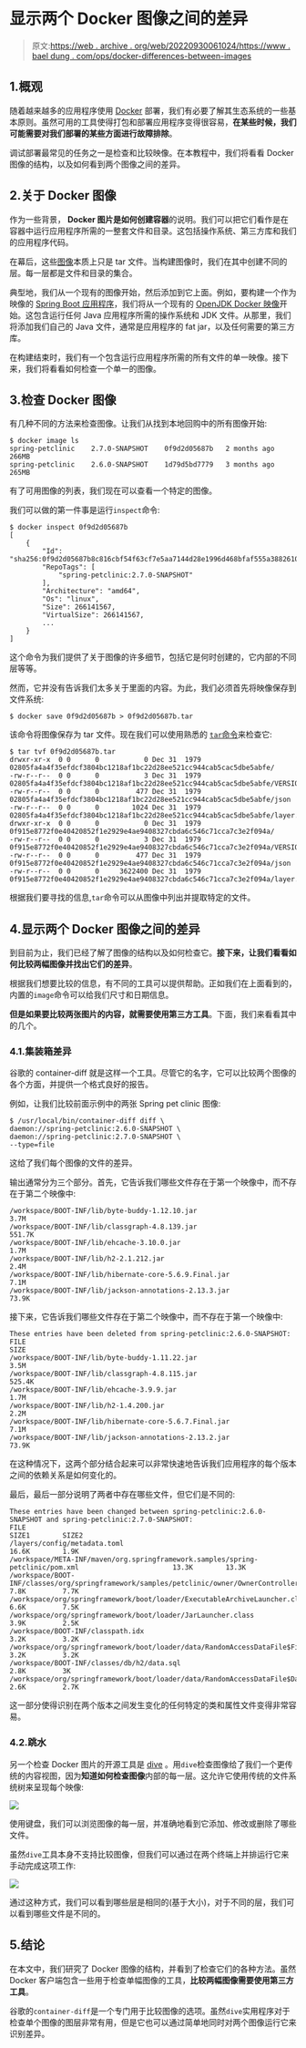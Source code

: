 # 显示两个 Docker 图像之间的差异

> 原文:[https://web . archive . org/web/20220930061024/https://www . bael dung . com/ops/docker-differences-between-images](https://web.archive.org/web/20220930061024/https://www.baeldung.com/ops/docker-differences-between-images)

## 1.概观

随着越来越多的应用程序使用 [Docker](/web/20220810171619/https://www.baeldung.com/ops/docker-guide) 部署，我们有必要了解其生态系统的一些基本原则。虽然可用的工具使得打包和部署应用程序变得很容易，**在某些时候，我们可能需要对我们部署的某些方面进行故障排除**。

调试部署最常见的任务之一是检查和比较映像。在本教程中，我们将看看 Docker 图像的结构，以及如何看到两个图像之间的差异。

## 2.关于 Docker 图像

作为一些背景， **Docker 图片是如何创建容器**的说明。我们可以把它们看作是在容器中运行应用程序所需的一整套文件和目录。这包括操作系统、第三方库和我们的应用程序代码。

在幕后，这些[图像](/web/20220810171619/https://www.baeldung.com/ops/docker-images-vs-containers)本质上只是 tar 文件。当构建图像时，我们在其中创建不同的层。每一层都是文件和目录的集合。

典型地，我们从一个现有的图像开始，然后添加到它上面。例如，要构建一个作为映像的 [Spring Boot 应用程序](/web/20220810171619/https://www.baeldung.com/spring-boot)，我们将从一个现有的 [OpenJDK Docker 映像](https://web.archive.org/web/20220810171619/https://hub.docker.com/_/eclipse-temurin/)开始。这包含运行任何 Java 应用程序所需的操作系统和 JDK 文件。从那里，我们将添加我们自己的 Java 文件，通常是应用程序的 fat jar，以及任何需要的第三方库。

在构建结束时，我们有一个包含运行应用程序所需的所有文件的单一映像。接下来，我们将看看如何检查一个单一的图像。

## 3.检查 Docker 图像

有几种不同的方法来检查图像。让我们从找到本地回购中的所有图像开始:

```
$ docker image ls
spring-petclinic    2.7.0-SNAPSHOT    0f9d2d05687b   2 months ago    266MB
spring-petclinic    2.6.0-SNAPSHOT    1d79d5bd7779   3 months ago    265MB
```

有了可用图像的列表，我们现在可以查看一个特定的图像。

我们可以做的第一件事是运行`inspect`命令:

```
$ docker inspect 0f9d2d05687b
[
    {
        "Id": "sha256:0f9d2d05687b8c816cbf54f63cf7e5aa7144d28e1996d468bfaf555a3882610a",
        "RepoTags": [
            "spring-petclinic:2.7.0-SNAPSHOT"
        ],
        "Architecture": "amd64",
        "Os": "linux",
        "Size": 266141567,
        "VirtualSize": 266141567,
        ...
    }
]
```

这个命令为我们提供了关于图像的许多细节，包括它是何时创建的，它内部的不同层等等。

然而，它并没有告诉我们太多关于里面的内容。为此，我们必须首先将映像保存到文件系统:

```
$ docker save 0f9d2d05687b > 0f9d2d05687b.tar
```

该命令将图像保存为 tar 文件。现在我们可以使用熟悉的 [`tar`命令](/web/20220810171619/https://www.baeldung.com/linux/tar-command)来检查它:

```
$ tar tvf 0f9d2d05687b.tar
drwxr-xr-x  0 0      0           0 Dec 31  1979 02805fa4a4f35efdcf3804bc1218af1bc22d28ee521cc944cab5cac5dbe5abfe/
-rw-r--r--  0 0      0           3 Dec 31  1979 02805fa4a4f35efdcf3804bc1218af1bc22d28ee521cc944cab5cac5dbe5abfe/VERSION
-rw-r--r--  0 0      0         477 Dec 31  1979 02805fa4a4f35efdcf3804bc1218af1bc22d28ee521cc944cab5cac5dbe5abfe/json
-rw-r--r--  0 0      0        1024 Dec 31  1979 02805fa4a4f35efdcf3804bc1218af1bc22d28ee521cc944cab5cac5dbe5abfe/layer.tar
drwxr-xr-x  0 0      0           0 Dec 31  1979 0f915e8772f0e40420852f1e2929e4ae9408327cbda6c546c71cca7c3e2f094a/
-rw-r--r--  0 0      0           3 Dec 31  1979 0f915e8772f0e40420852f1e2929e4ae9408327cbda6c546c71cca7c3e2f094a/VERSION
-rw-r--r--  0 0      0         477 Dec 31  1979 0f915e8772f0e40420852f1e2929e4ae9408327cbda6c546c71cca7c3e2f094a/json
-rw-r--r--  0 0      0     3622400 Dec 31  1979 0f915e8772f0e40420852f1e2929e4ae9408327cbda6c546c71cca7c3e2f094a/layer.tar
```

根据我们要寻找的信息,`tar`命令可以从图像中列出并提取特定的文件。

## 4.显示两个 Docker 图像之间的差异

到目前为止，我们已经了解了图像的结构以及如何检查它。**接下来，让我们看看如何比较两幅图像并找出它们的差异**。

根据我们想要比较的信息，有不同的工具可以提供帮助。正如我们在上面看到的，内置的`image`命令可以给我们尺寸和日期信息。

**但是如果要比较两张图片的内容，就需要使用第三方工具**。下面，我们来看看其中的几个。

### 4.1.集装箱差异

谷歌的 container-diff 就是这样一个工具。尽管它的名字，它可以比较两个图像的各个方面，并提供一个格式良好的报告。

例如，让我们比较前面示例中的两张 Spring pet clinic 图像:

```
$ /usr/local/bin/container-diff diff \
daemon://spring-petclinic:2.6.0-SNAPSHOT \
daemon://spring-petclinic:2.7.0-SNAPSHOT \
--type=file
```

这给了我们每个图像的文件的差异。

输出通常分为三个部分。首先，它告诉我们哪些文件存在于第一个映像中，而不存在于第二个映像中:

```
/workspace/BOOT-INF/lib/byte-buddy-1.12.10.jar                                                    3.7M
/workspace/BOOT-INF/lib/classgraph-4.8.139.jar                                                    551.7K
/workspace/BOOT-INF/lib/ehcache-3.10.0.jar                                                        1.7M
/workspace/BOOT-INF/lib/h2-2.1.212.jar                                                            2.4M
/workspace/BOOT-INF/lib/hibernate-core-5.6.9.Final.jar                                            7.1M
/workspace/BOOT-INF/lib/jackson-annotations-2.13.3.jar                                            73.9K
```

接下来，它告诉我们哪些文件存在于第二个映像中，而不存在于第一个映像中:

```
These entries have been deleted from spring-petclinic:2.6.0-SNAPSHOT:
FILE                                                                        SIZE
/workspace/BOOT-INF/lib/byte-buddy-1.11.22.jar                              3.5M
/workspace/BOOT-INF/lib/classgraph-4.8.115.jar                              525.4K
/workspace/BOOT-INF/lib/ehcache-3.9.9.jar                                   1.7M
/workspace/BOOT-INF/lib/h2-1.4.200.jar                                      2.2M
/workspace/BOOT-INF/lib/hibernate-core-5.6.7.Final.jar                      7.1M
/workspace/BOOT-INF/lib/jackson-annotations-2.13.2.jar                      73.9K
```

在这种情况下，这两个部分结合起来可以非常快速地告诉我们应用程序的每个版本之间的依赖关系是如何变化的。

最后，最后一部分说明了两者中存在哪些文件，但它们是不同的:

```
These entries have been changed between spring-petclinic:2.6.0-SNAPSHOT and spring-petclinic:2.7.0-SNAPSHOT:
FILE                                                                                                 SIZE1        SIZE2
/layers/config/metadata.toml                                                                         16.6K        1.9K
/workspace/META-INF/maven/org.springframework.samples/spring-petclinic/pom.xml                       13.3K        13.3K
/workspace/BOOT-INF/classes/org/springframework/samples/petclinic/owner/OwnerController.class        7.8K         7.7K
/workspace/org/springframework/boot/loader/ExecutableArchiveLauncher.class                           6.6K         7.5K
/workspace/org/springframework/boot/loader/JarLauncher.class                                         3.9K         2.5K
/workspace/BOOT-INF/classpath.idx                                                                    3.2K         3.2K
/workspace/org/springframework/boot/loader/data/RandomAccessDataFile$FileAccess.class                3.2K         3.2K
/workspace/BOOT-INF/classes/db/h2/data.sql                                                           2.8K         3K
/workspace/org/springframework/boot/loader/data/RandomAccessDataFile$DataInputStream.class           2.6K         2.7K
```

这一部分使得识别在两个版本之间发生变化的任何特定的类和属性文件变得非常容易。

### 4.2.跳水

另一个检查 Docker 图片的开源工具是 [dive](https://web.archive.org/web/20220810171619/https://github.com/wagoodman/dive) 。用`dive`检查图像给了我们一个更传统的内容视图，因为**知道如何检查图像**内部的每一层。这允许它使用传统的文件系统树来呈现每个映像:

[![](img/0cbf536ad86d78c84b4ff9ba4d9dc212.png)](/web/20220810171619/https://www.baeldung.com/wp-content/uploads/2022/07/dive-single-image-view-scaled.jpg)

使用键盘，我们可以浏览图像的每一层，并准确地看到它添加、修改或删除了哪些文件。

虽然`dive`工具本身不支持比较图像，但我们可以通过在两个终端上并排运行它来手动完成这项工作:

[![](img/55e2ff83f3692473933f1f75344f0ddd.png)](/web/20220810171619/https://www.baeldung.com/wp-content/uploads/2022/07/dive-compare-two-docker-images-scaled.jpg)

通过这种方式，我们可以看到哪些层是相同的(基于大小)，对于不同的层，我们可以看到哪些文件是不同的。

## 5.结论

在本文中，我们研究了 Docker 图像的结构，并看到了检查它们的各种方法。虽然 Docker 客户端包含一些用于检查单幅图像的工具，**比较两幅图像需要使用第三方工具**。

谷歌的`container-diff`是一个专门用于比较图像的选项。虽然`dive`实用程序对于检查单个图像的图层非常有用，但是它也可以通过简单地同时对两个图像运行它来识别差异。